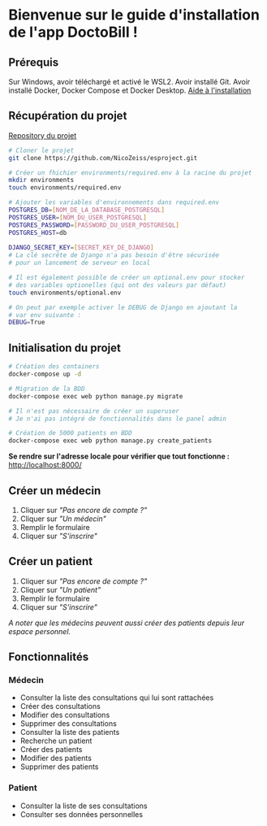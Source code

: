 # Bienvenue sur le guide d'installation de l'app DoctoBill !

## Prérequis
Sur Windows, avoir téléchargé et activé le WSL2.
Avoir installé Git.
Avoir installé Docker, Docker Compose et Docker Desktop.
[Aide à l'installation](https://docs.docker.com/compose/install/)

## Récupération du projet
[Repository du projet](https://github.com/NicoZeiss/esproject)
```bash
# Cloner le projet
git clone https://github.com/NicoZeiss/esproject.git

# Créer un fhichier environments/required.env à la racine du projet
mkdir environments
touch environments/required.env

# Ajouter les variables d'environnements dans required.env
POSTGRES_DB=[NOM_DE_LA_DATABASE_POSTGRESQL] 
POSTGRES_USER=[NOM_DU_USER_POSTGRESQL]
POSTGRES_PASSWORD=[PASSWORD_DU_USER_POSTGRESQL]
POSTGRES_HOST=db 
  
DJANGO_SECRET_KEY=[SECRET_KEY_DE_DJANGO]
# La clé secrête de Django n'a pas besoin d'être sécurisée 
# pour un lancement de serveur en local

# Il est également possible de créer un optional.env pour stocker
# des variables optionelles (qui ont des valeurs par défaut)
touch environments/optional.env

# On peut par exemple activer le DEBUG de Django en ajoutant la 
# var env suivante :
DEBUG=True
```

## Initialisation du projet
```bash
# Création des containers
docker-compose up -d

# Migration de la BDD
docker-compose exec web python manage.py migrate

# Il n'est pas nécessaire de créer un superuser 
# Je n'ai pas intégré de fonctionnalités dans le panel admin

# Création de 5000 patients en BDD
docker-compose exec web python manage.py create_patients
```
**Se rendre sur l'adresse locale pour vérifier que tout fonctionne :**
<http://localhost:8000/>
## Créer un médecin
1. Cliquer sur *"Pas encore de compte ?"*
2. Cliquer sur *"Un médecin"*
3. Remplir le formulaire
4. Cliquer sur *"S'inscrire"*

## Créer un patient
1. Cliquer sur *"Pas encore de compte ?"*
2. Cliquer sur *"Un patient"*
3. Remplir le formulaire
4. Cliquer sur *"S'inscrire"*

*A noter que les médecins peuvent aussi créer des patients depuis leur espace personnel.*

## Fonctionnalités
### Médecin
- Consulter la liste des consultations qui lui sont rattachées
- Créer des consultations
- Modifier des consultations
- Supprimer des consultations
- Consulter la liste des patients
- Recherche un patient
- Créer des patients
- Modifier des patients
- Supprimer des patients

### Patient
- Consulter la liste de ses consultations
- Consulter ses données personnelles